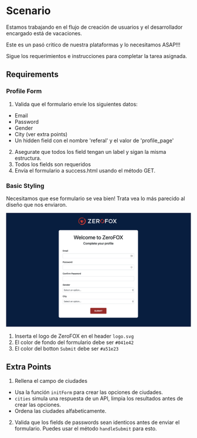 # Scenario

Estamos trabajando en el flujo de creación de usuarios y el
desarrollador encargado está de vacaciones.

Este es un pasó critico de nuestra plataformas y lo necesitamos ASAP!!!

Sigue los requerimientos e instrucciones para completar la tarea asignada.

## Requirements
### Profile Form
1. Valida que el formulario envíe los siguientes datos:
  * Email
  * Password
  * Gender
  * City (ver extra points)
  * Un hidden field con el nombre 'referal' y el valor de 'profile_page'
2. Asegurate que todos los field tengan un label y sigan la misma estructura.
3. Todos los fields son requeridos
4. Envía el formulario a success.html usando el método GET.

### Basic Styling
Necesitamos que ese formulario se vea bien!
Trata   vea lo más parecido al diseño que nos enviaron.

![Profile Form](form.png)

1. Inserta el logo de ZeroFOX en el header `logo.svg`
2. El color de fondo del formulario debe ser `#041e42`
2. El color del botton `Submit` debe ser `#a51e23`

## Extra Points
1. Rellena el campo de ciudades
  * Usa la función `initForm` para crear las opciones de ciudades.
  * `cities` simula una respuesta de un API, limpia los resultados antes de crear las opciones.
  * Ordena las ciudades alfabeticamente.
2. Valida que los fields de passwords sean identicos antes de enviar el formulario. Puedes usar el método `handleSubmit` para esto.